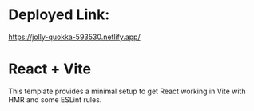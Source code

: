 # Deployed Link:
https://jolly-quokka-593530.netlify.app/

# React + Vite

This template provides a minimal setup to get React working in Vite with HMR and some ESLint rules.

